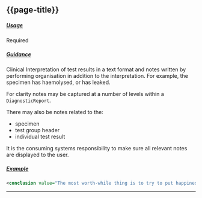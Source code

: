 ## {{page-title}}

<h5><ins>Usage</ins></h5>

<span class="mro-circle required" title="Required"></span> Required


<h5><ins>Guidance</ins></h5>

Clinical Interpretation of test results in a text format and notes written by performing organisation in addition to the interpretation. For example, the specimen has haemolysed, or has leaked.

For clarity notes may be captured at a number of levels within a `DiagnosticReport`. 

There may also be notes related to the:

- specimen
- test group header
- individual test result 

It is the consuming systems responsibility to make sure all relevant notes are displayed to the user.

<h5><ins>Example</ins></h5>

```xml
<conclusion value="The most worth-while thing is to try to put happiness into the lives of others." />
```

---